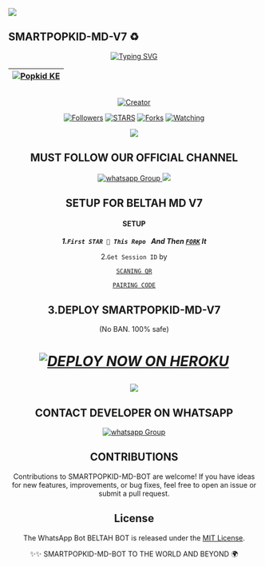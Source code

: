 <a><img src='https://i.imgur.com/LyHic3i.gif'/></a>
## SMARTPOPKID-MD-V7 ♻️ 
<div align="center">
<a href="https://git.io/typing-svg"><img src="https://readme-typing-svg.demolab.com?font=Black+Ops+One&size=50&pause=1000&color=1BAFBAFF&center=true&width=910&height=100&lines=SMARTPOPKID+MD+V7;A+WHATSAPP+BOT;CREATED+BY+POPKID+TECH" alt="Typing SVG" /></a>
  </p>
<div align="center">

| [![Popkid KE](https://telegra.ph/file/cfa5d02b014d15e15ed3c.jpg?lenght=50width=50)](https://github.com/Beltahtech)|
|----|

<p align="center">
  <a href="#"><img src="http://readme-typing-svg.herokuapp.com?color=d1fa02&center=true&vCenter=true&multiline=false&lines=SMARTPOPKID-MD-V7+Is+Safe+on+Heroku" alt="">
</p>
<p align="center">
<a href="#"><img title="Creator" src="https://img.shields.io/badge/Creator-POPKID TECH-red.svg?style=for-the-badge&logo=github"></a>
<p/>
<p align="center">
<a href="https://github.com/popkid-ke? tab=followers"><img title="Followers" src="https://img.shields.io/github/followers/popkid-ke?label=Followers&style=social"></a>
<a href="https://github.com/popkid-ke/SMARTPOPKID-MD/stargazers/"><img title="STARS" src="https://img.shields.io/github/stars/popkid-ke/SMARTPOPKID-MD?&style=social"></a>
<a href="https://github.com/popkid-ke/SMARTPOPKID-MD/network/members"><img title="Forks" src="https://img.shields.io/github.com/popkid-ke/SMARTPOPKID-MD?style=social"></a>
<a href="https://github.com/popkid-ke/SMARTPOPKID-MD/watchers"><img title="Watching" src="https://img.shields.io/github/watchers/popkid-ke/SMARTPOPKID-MD?label=Watching&style=social"></a>

  <a><img src='https://i.imgur.com/LyHic3i.gif'/></a>
  
  ## MUST FOLLOW OUR OFFICIAL CHANNEL
<a href="https://whatsapp.com/channel/0029VaRHDBKKmCPKp9B2uH2F" target="_blank">
    <img alt="whatsapp Group" src="https://img.shields.io/badge/ Whatsapp Support Channel -25D366?style=for-the-badge&logo=whatsapp&logoColor=white" />
  </a>
<a><img src='https://i.imgur.com/LyHic3i.gif'/></a>

## SETUP FOR BELTAH MD V7
#### SETUP 

***1.`First STAR 🌟 This Repo ` And Then [`FORK`](https://github.com/popkid-ke/SMARTPOPKID-MD/fork) It***

2.`Get Session ID` by 

[`SCANING QR`](https://popkidmd-newsessions-6a5e4792ca86.herokuapp.com/qr) 
    
[`PAIRING CODE`](https://popkidmd-newsessions-6a5e4792ca86.herokuapp.com/pair)

## 3.DEPLOY SMARTPOPKID-MD-V7
(No BAN. 100% safe) 
<h1 align="center">
 
 ***[![DEPLOY NOW ON HEROKU](https://www.herokucdn.com/deploy/button.svg)](https://dashboard.heroku.com/new?button-url=https://github.com/popkid-ke/SMARTPOPKID-MD&template=https://github.com/popkid-ke/SMARTPOPKID-MD.git)***

 <a><img src='https://i.imgur.com/LyHic3i.gif'/></a>

 ## CONTACT DEVELOPER ON WHATSAPP 
 
<a href="https://wa.me/254111385747 " target="_blank">
    <img alt="whatsapp Group" src="https://img.shields.io/badge/ Beltah Tech contact -25D366?style=for-the-badge&logo=whatsapp&logoColor=white" />
  </a> 
</p>

## CONTRIBUTIONS

Contributions to SMARTPOPKID-MD-BOT are welcome! If you have ideas for new features, improvements, or bug fixes, feel free to open an issue or submit a pull request. <br>

## License

The WhatsApp Bot BELTAH BOT is released under the [MIT License](https://opensource.org/licenses/MIT).

✨✨ SMARTPOPKID-MD-BOT TO THE WORLD AND BEYOND 🌍
